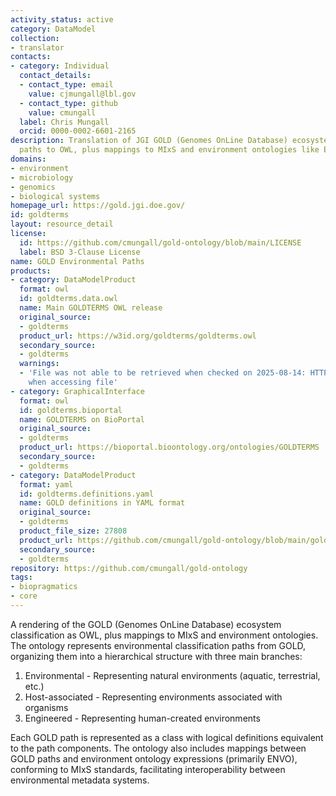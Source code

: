 ```yaml
---
activity_status: active
category: DataModel
collection:
- translator
contacts:
- category: Individual
  contact_details:
  - contact_type: email
    value: cjmungall@lbl.gov
  - contact_type: github
    value: cmungall
  label: Chris Mungall
  orcid: 0000-0002-6601-2165
description: Translation of JGI GOLD (Genomes OnLine Database) ecosystem classification
  paths to OWL, plus mappings to MIxS and environment ontologies like ENVO.
domains:
- environment
- microbiology
- genomics
- biological systems
homepage_url: https://gold.jgi.doe.gov/
id: goldterms
layout: resource_detail
license:
  id: https://github.com/cmungall/gold-ontology/blob/main/LICENSE
  label: BSD 3-Clause License
name: GOLD Environmental Paths
products:
- category: DataModelProduct
  format: owl
  id: goldterms.data.owl
  name: Main GOLDTERMS OWL release
  original_source:
  - goldterms
  product_url: https://w3id.org/goldterms/goldterms.owl
  secondary_source:
  - goldterms
  warnings:
  - 'File was not able to be retrieved when checked on 2025-08-14: HTTP 404 error
    when accessing file'
- category: GraphicalInterface
  format: owl
  id: goldterms.bioportal
  name: GOLDTERMS on BioPortal
  original_source:
  - goldterms
  product_url: https://bioportal.bioontology.org/ontologies/GOLDTERMS
  secondary_source:
  - goldterms
- category: DataModelProduct
  format: yaml
  id: goldterms.definitions.yaml
  name: GOLD definitions in YAML format
  original_source:
  - goldterms
  product_file_size: 27808
  product_url: https://github.com/cmungall/gold-ontology/blob/main/gold_definitions.yaml
  secondary_source:
  - goldterms
repository: https://github.com/cmungall/gold-ontology
tags:
- biopragmatics
- core
---
```

A rendering of the GOLD (Genomes OnLine Database) ecosystem classification as OWL, plus mappings to MIxS and environment ontologies. The ontology represents environmental classification paths from GOLD, organizing them into a hierarchical structure with three main branches:

1. Environmental - Representing natural environments (aquatic, terrestrial, etc.)
2. Host-associated - Representing environments associated with organisms
3. Engineered - Representing human-created environments

Each GOLD path is represented as a class with logical definitions equivalent to the path components. The ontology also includes mappings between GOLD paths and environment ontology expressions (primarily ENVO), conforming to MIxS standards, facilitating interoperability between environmental metadata systems.